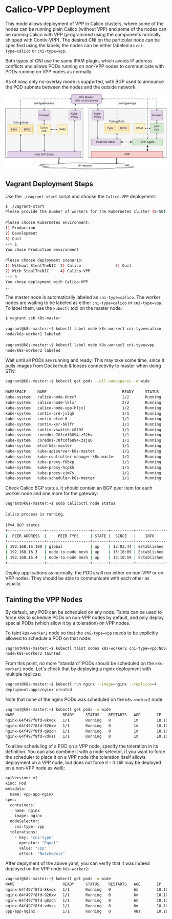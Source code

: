 # Calico-VPP Deployment
This mode allows deployment of VPP in Calico clusters, where some of the nodes
can be running plain Calico (without VPP) and some of the nodes can be running
Calico with VPP (programmed using the components normally shipped with Contiv-VPP).
The desired CNI on the particular node can be specified using the labels; the nodes can be 
either labeled as `cni-type=calico` or `cni-type=vpp`. 

Both types of CNI use the same IPAM plugin, which avoids IP address conflicts and allows 
PODs running on non-VPP nodes to communicate with PODs running on VPP nodes as normally.

As of now, only no-overlay mode is supported, with BGP used to announce the POD subnets between
the nodes and the outside network.

[![Calico-VPP Architecture](../../docs/img/calico-vpp.png)](../../docs/img/img/calico-vpp.png)

## Vagrant Deployment Steps

Use the `./vagrant-start` script and choose the `Calico-VPP` deployment:

```bash
$ ./vagrant-start 
Please provide the number of workers for the Kubernetes cluster (0-50) or enter [Q/q] to exit: 2

Please choose Kubernetes environment: 
1) Production
2) Development
3) Quit
--> 1
You chose Production environment

Please choose deployment scenario: 
1) Without StealTheNIC  3) Calico               5) Quit
2) With StealTheNIC     4) Calico-VPP
--> 4
You chose deployment with Calico-VPP
...
```

The master node is automatically labeled as `cni-type=calico`. The worker nodes are
waiting to be labeled as either `cni-type=calico` or `cni-type=vpp`. To label them, use
the `kubectl` tool on the master node:

```bash
$ vagrant ssh k8s-master

vagrant@k8s-master:~$ kubectl label node k8s-worker1 cni-type=calico
node/k8s-worker1 labeled

vagrant@k8s-master:~$ kubectl label node k8s-worker2 cni-type=vpp
node/k8s-worker2 labeled
```

Wait until all PODs are running and ready. This may take some time, since it pulls images 
from Dockerhub & looses connectivity to master when doing STN:

```bash
vagrant@k8s-master:~$ kubectl get pods --all-namespaces -o wide

NAMESPACE     NAME                                 READY     STATUS    RESTARTS   AGE       IP             NODE          NOMINATED NODE
kube-system   calico-node-8nzc7                    2/2       Running   0          1m        192.168.16.3   k8s-worker1   <none>
kube-system   calico-node-lklxr                    2/2       Running   0          11m       192.168.16.2   k8s-master    <none>
kube-system   calico-node-vpp-hljxl                1/2       Running   0          1m        192.168.16.4   k8s-worker2   <none>
kube-system   contiv-crd-jvlq5                     1/1       Running   0          11m       192.168.16.2   k8s-master    <none>
kube-system   contiv-etcd-0                        1/1       Running   0          11m       192.168.16.2   k8s-master    <none>
kube-system   contiv-ksr-bklfr                     1/1       Running   0          11m       192.168.16.2   k8s-master    <none>
kube-system   contiv-vswitch-c8l92                 1/1       Running   0          1m        192.168.16.4   k8s-worker2   <none>
kube-system   coredns-78fcdf6894-z52hv             1/1       Running   0          11m       10.10.0.3      k8s-master    <none>
kube-system   coredns-78fcdf6894-zsjq6             1/1       Running   0          11m       10.10.0.2      k8s-master    <none>
kube-system   etcd-k8s-master                      1/1       Running   0          10m       192.168.16.2   k8s-master    <none>
kube-system   kube-apiserver-k8s-master            1/1       Running   0          10m       192.168.16.2   k8s-master    <none>
kube-system   kube-controller-manager-k8s-master   1/1       Running   0          9m        192.168.16.2   k8s-master    <none>
kube-system   kube-proxy-f8bxp                     1/1       Running   0          3m        192.168.16.4   k8s-worker2   <none>
kube-system   kube-proxy-hcpkh                     1/1       Running   0          11m       192.168.16.2   k8s-master    <none>
kube-system   kube-proxy-xjm7s                     1/1       Running   0          5m        192.168.16.3   k8s-worker1   <none>
kube-system   kube-scheduler-k8s-master            1/1       Running   0          10m       192.168.16.2   k8s-master    <none>
```

Check Calico BGP status. It should contain an BGP peer item for each worker node and one more for the gateway:
```bash
vagrant@k8s-master:~$ sudo calicoctl node status

Calico process is running.

IPv4 BGP status
+----------------+-------------------+-------+----------+-------------+
|  PEER ADDRESS  |     PEER TYPE     | STATE |  SINCE   |    INFO     |
+----------------+-------------------+-------+----------+-------------+
| 192.168.16.100 | global            | up    | 13:03:44 | Established |
| 192.168.16.3   | node-to-node mesh | up    | 13:10:09 | Established |
| 192.168.16.4   | node-to-node mesh | up    | 13:10:59 | Established |
+----------------+-------------------+-------+----------+-------------+
```

Deploy applications as normally, the PODs will run either on non-VPP or on VPP nodes.
They should be able to communicate with each other as usually.


## Tainting the VPP Nodes
By default, any POD can be scheduled on any node. Taints can be used to force k8s
to schedule PODs on non-VPP nodes by default, and only deploy special PODs (which allow it
by a toleration) on VPP nodes. 


To taint `k8s-worker2` node so that the `cni-type=vpp` needs to be explicitly allowed to 
schedule a POD on that node:
```bash
vagrant@k8s-master:~$ kubectl taint nodes k8s-worker2 cni-type=vpp:NoSchedule
node/k8s-worker2 tainted
```

From this point, no more "standard" PODs should be scheduled on the `k8s-worker2` node. Let's check that
by deploying a nginx deployment with multiple replicas:

```bash
vagrant@k8s-master:~$ kubectl run nginx --image=nginx --replicas=4
deployment.apps/nginx created
```

Note that none of the nginx PODs was scheduled on the `k8s-worker2` node:
```bash
vagrant@k8s-master:~$ kubectl get pods -o wide
NAME                     READY     STATUS    RESTARTS   AGE       IP          NODE          NOMINATED NODE
nginx-64f497f8fd-8kvqk   1/1       Running   0          1m        10.10.1.3   k8s-worker1   <none>
nginx-64f497f8fd-926xw   1/1       Running   0          1m        10.10.1.2   k8s-worker1   <none>
nginx-64f497f8fd-q8zch   1/1       Running   0          1m        10.10.0.5   k8s-master    <none>
nginx-64f497f8fd-vdvss   1/1       Running   0          1m        10.10.0.4   k8s-master    <none>
```

To allow scheduling of a POD on a VPP node, specify the toleration in its definition. You can also 
combine it with a node selector, if you want to force the scheduler to place it on a VPP node
(the toleration itself allows deployment on a VPP node, but does not force it - it still may be
deployed on a non-VPP node as well):
```bash
apiVersion: v1
kind: Pod
metadata:
  name: vpp-app-nginx
spec:
  containers:
  - name: nginx
    image: nginx
  nodeSelector:
    cni-type: vpp
  tolerations:
    - key: "cni-type"
      operator: "Equal"
      value: "vpp"
      effect: "NoSchedule"
```

After deplyment of the above yaml, you can verify that it was indeed deployed on the VPP
node `k8s-worker2`:
```bash
vagrant@k8s-master:~$ kubectl get pods -o wide
NAME                     READY     STATUS    RESTARTS   AGE       IP          NODE          NOMINATED NODE
nginx-64f497f8fd-8kvqk   1/1       Running   0          6m        10.10.1.3   k8s-worker1   <none>
nginx-64f497f8fd-926xw   1/1       Running   0          6m        10.10.1.2   k8s-worker1   <none>
nginx-64f497f8fd-q8zch   1/1       Running   0          6m        10.10.0.5   k8s-master    <none>
nginx-64f497f8fd-vdvss   1/1       Running   0          6m        10.10.0.4   k8s-master    <none>
vpp-app-nginx            1/1       Running   0          48s       10.10.2.2   k8s-worker2   <none>
```
